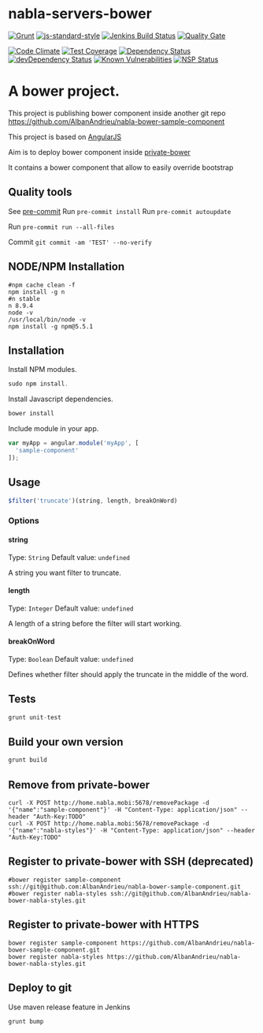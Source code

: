 # nabla-servers-bower

[![Grunt](https://cdn.gruntjs.com/builtwith.png)](http://gruntjs.com/) [![js-standard-style](https://img.shields.io/badge/code%20style-standard-brightgreen.svg?style=flat-square)](https://github.com/AlbanAndrieu/nabla-servers-bower)
[![Jenkins Build Status](http://home.nabla.mobi:7072/jenkins/job/nabla-servers-bower-nightly/badge/icon)](http://home.nabla.mobi:7072/jenkins/job/nabla-servers-bower-nightly)
[![Quality Gate](http://home.nabla.mobi:9000/api/badges/gate?key=com.nabla.project.servers.sample:bower-pom:master)](http://home.nabla.mobi:9000/dashboard/index/com.nabla.project.servers.sample:bower-pom:master)

[![Code Climate](https://codeclimate.com/github/AlbanAndrieu/nabla-servers-bower/badges/gpa.svg)](https://codeclimate.com/github/AlbanAndrieu/nabla-servers-bower) [![Test Coverage](https://codeclimate.com/github/AlbanAndrieu/nabla-servers-bower/badges/coverage.svg)](https://codeclimate.com/github/AlbanAndrieu/nabla-servers-bower/coverage)
[![Dependency Status](https://img.shields.io/david/AlbanAndrieu/nabla-servers-bower.svg?style=flat-square)](https://david-dm.org/AlbanAndrieu/nabla-servers-bower) [![devDependency Status](https://img.shields.io/david/dev/AlbanAndrieu/nabla-servers-bower.svg?style=flat-square)](https://david-dm.org/AlbanAndrieu/nabla-servers-bower#info=devDependencies)
[![Known Vulnerabilities](https://snyk.io/test/github/albanandrieu/nabla-servers-bower/badge.svg)](https://snyk.io/test/github/albanandrieu/nabla-servers-bower)
[![NSP Status](https://nodesecurity.io/orgs/nabla/projects/7d689bf7-12fd-4576-8d59-9a62700aae21/badge)](https://nodesecurity.io/orgs/nabla/projects/7d689bf7-12fd-4576-8d59-9a62700aae21)

A bower project.
=============

This project is publishing bower component inside another git repo https://github.com/AlbanAndrieu/nabla-bower-sample-component

This project is based on [AngularJS](https://github.com/angular/angular.js)

Aim is to deploy bower component inside [private-bower](https://www.npmjs.com/package/private-bower)

It contains a bower component that allow to easily override bootstrap

## Quality tools

See [pre-commit](http://pre-commit.com/)
Run `pre-commit install`
Run `pre-commit autoupdate`

Run `pre-commit run --all-files`

Commit `git commit -am 'TEST' --no-verify`

## NODE/NPM Installation

```
#npm cache clean -f
npm install -g n
#n stable
n 8.9.4
node -v
/usr/local/bin/node -v
npm install -g npm@5.5.1
```

## Installation

Install NPM modules.

```js
sudo npm install.
```

Install Javascript dependencies.

```js
bower install
```

Include module in your app.

```js
var myApp = angular.module('myApp', [
  'sample-component'
]);
```

## Usage

```js
$filter('truncate')(string, length, breakOnWord)
```

### Options

#### string
Type: `String`
Default value: `undefined`

A string you want filter to truncate.

#### length
Type: `Integer`
Default value: `undefined`

A length of a string before the filter will start working.

#### breakOnWord
Type: `Boolean`
Default value: `undefined`

Defines whether filter should apply the truncate in the middle of the word.


## Tests

```js
grunt unit-test
```

## Build your own version

```js
grunt build
```

## Remove from private-bower

```
curl -X POST http://home.nabla.mobi:5678/removePackage -d '{"name":"sample-component"}' -H "Content-Type: application/json" --header "Auth-Key:TODO"
curl -X POST http://home.nabla.mobi:5678/removePackage -d '{"name":"nabla-styles"}' -H "Content-Type: application/json" --header "Auth-Key:TODO"
```

## Register to private-bower with SSH (deprecated)

```
#bower register sample-component ssh://git@github.com:AlbanAndrieu/nabla-bower-sample-component.git
#bower register nabla-styles ssh://git@github.com/AlbanAndrieu/nabla-bower-nabla-styles.git

```
## Register to private-bower with HTTPS

```
bower register sample-component https://github.com/AlbanAndrieu/nabla-bower-sample-component.git
bower register nabla-styles https://github.com/AlbanAndrieu/nabla-bower-nabla-styles.git
```

## Deploy to git

Use maven release feature in Jenkins
```
grunt bump
```
